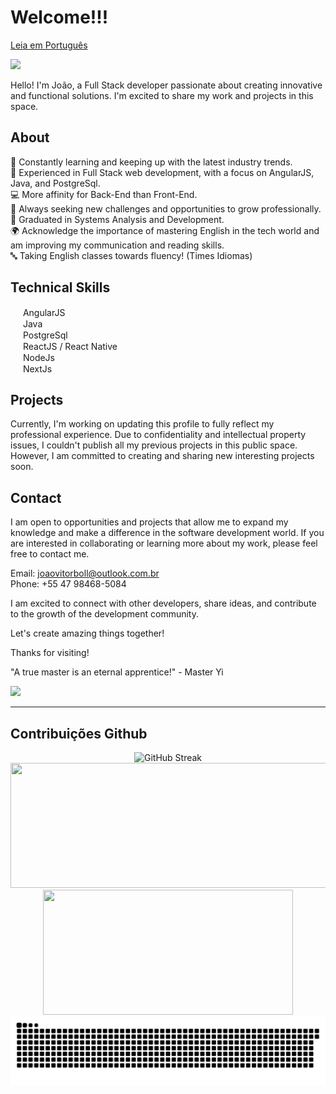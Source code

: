 # Welcome!!!

[Leia em Português](./README.md)

<picture>
    <source media="(prefers-color-scheme: dark)" srcset="https://github-profile-trophy.vercel.app/?username=JoaoBoll&theme=onedark&margin-w=15&title=Commits%2CExperience%2CRepositories">
    <source media="(prefers-color-scheme: light)" srcset="https://github-profile-trophy.vercel.app/?username=JoaoBoll&margin-w=15&title=Commits%2CExperience%2CRepositories">
    <img src="https://github-profile-trophy.vercel.app/?username=JoaoBoll&theme=onedark&margin-w=15&title=Commits%2CExperience%2CRepositories">
</picture>

Hello! I'm João, a Full Stack developer passionate about creating innovative and functional solutions. I'm excited to share my work and projects in this space.

## About

🌱 Constantly learning and keeping up with the latest industry trends.  
👯 Experienced in Full Stack web development, with a focus on AngularJS, Java, and PostgreSql.  
💻 More affinity for Back-End than Front-End.  
🚀 Always seeking new challenges and opportunities to grow professionally.  
📖 Graduated in Systems Analysis and Development.  
🌍 Acknowledge the importance of mastering English in the tech world and am improving my communication and reading skills.  
🔤 Taking English classes towards fluency! (Times Idiomas)

## Technical Skills

<img src="https://cdn.jsdelivr.net/gh/devicons/devicon/icons/angularjs/angularjs-original.svg" width="16" height="15"/> AngularJS  
<img src="https://cdn.jsdelivr.net/gh/devicons/devicon/icons/java/java-original.svg" width="16" height="15"/> Java  
<img src="https://cdn.jsdelivr.net/gh/devicons/devicon/icons/postgresql/postgresql-original.svg" width="16" height="15"/> PostgreSql  
<img src="https://cdn.jsdelivr.net/gh/devicons/devicon/icons/react/react-original.svg" width="16" height="15"/> ReactJS / React Native  
<img src="https://cdn.jsdelivr.net/gh/devicons/devicon/icons/nodejs/nodejs-original.svg" width="16" height="15"/> NodeJs  
<img src="https://cdn.jsdelivr.net/gh/devicons/devicon/icons/nextjs/nextjs-line.svg" width="16" height="15"/> NextJs

## Projects
Currently, I'm working on updating this profile to fully reflect my professional experience. Due to confidentiality and intellectual property issues, I couldn't publish all my previous projects in this public space. However, I am committed to creating and sharing new interesting projects soon.

## Contact
I am open to opportunities and projects that allow me to expand my knowledge and make a difference in the software development world. If you are interested in collaborating or learning more about my work, please feel free to contact me.

Email: joaovitorboll@outlook.com.br  
Phone: +55 47 98468-5084

I am excited to connect with other developers, share ideas, and contribute to the growth of the development community.

Let's create amazing things together!

Thanks for visiting!

"A true master is an eternal apprentice!" - Master Yi

<a href="https://www.linkedin.com/in/joão-vitor-boll-87b34859/" target="_blank"><img src="https://img.shields.io/badge/-LinkedIn-%230077B5?style=for-the-badge&logo=linkedin&logoColor=white" target="_blank"></a>

---

## Contribuições Github

<p align="center">
    <picture>
        <source media="(prefers-color-scheme: dark)" srcset="https://streak-stats.demolab.com?user=JoaoBoll&theme=vision-friendly-dark&border_radius=15&date_format=M%20j%5B%2C%20Y%5D&exclude_days=Sun%2CSat&card_width=650&locale=en">
        <source media="(prefers-color-scheme: light)" srcset="https://streak-stats.demolab.com?user=JoaoBoll&theme=default&border_radius=15&date_format=M%20j%5B%2C%20Y%5D&exclude_days=Sun%2CSat&card_width=650&locale=en">
        <img alt="GitHub Streak" src="https://streak-stats.demolab.com?user=JoaoBoll&theme=default&border_radius=15&date_format=M%20j%5B%2C%20Y%5D&exclude_days=Sun%2CSat&card_width=650&locale=pt_BR">
    </picture>
    <picture>
        <source media="(prefers-color-scheme: dark)" srcset="https://github-readme-stats.vercel.app/api?username=JoaoBoll&show_icons=true&theme=vision-friendly-dark">
        <source media="(prefers-color-scheme: light)" srcset="https://github-readme-stats.vercel.app/api?username=JoaoBoll&show_icons=true">
        <img width="600" height="200" src="https://github-readme-stats.vercel.app/api?username=JoaoBoll&show_icons=true">
    </picture>
    <picture>
        <source media="(prefers-color-scheme: dark)" srcset="https://github-readme-stats.vercel.app/api/top-langs/?username=JoaoBoll&size_weight=0.15&count_weight=0.5&layout=compact&theme=vision-friendly-dark">
        <source media="(prefers-color-scheme: light)" srcset="https://github-readme-stats.vercel.app/api/top-langs/?username=JoaoBoll&size_weight=0.15&count_weight=0.5&layout=compact">
        <img width="400" height="200" src="https://github-readme-stats.vercel.app/api/top-langs/?username=JoaoBoll&size_weight=0.15&count_weight=0.5&layout=compact">
    </picture>
    <picture>
        <source media="(prefers-color-scheme: dark)" srcset="https://raw.githubusercontent.com/JoaoBoll/README/output/github-contribution-grid-snake-dark.svg">
        <source media="(prefers-color-scheme: light)" srcset="https://raw.githubusercontent.com/JoaoBoll/README/output/github-contribution-grid-snake.svg">
        <img alt="GitHub contribution grid snake" src="https://raw.githubusercontent.com/JoaoBoll/README/output/github-contribution-grid-snake.svg">
    </picture>
</p>

   
